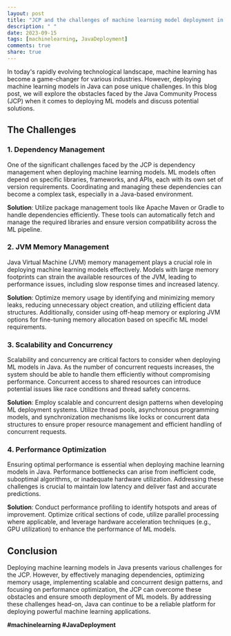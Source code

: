 ```yaml
---
layout: post
title: "JCP and the challenges of machine learning model deployment in Java"
description: " "
date: 2023-09-15
tags: [machinelearning, JavaDeployment]
comments: true
share: true
---
```


In today's rapidly evolving technological landscape, machine learning has become a game-changer for various industries. However, deploying machine learning models in Java can pose unique challenges. In this blog post, we will explore the obstacles faced by the Java Community Process (JCP) when it comes to deploying ML models and discuss potential solutions.

## The Challenges

### 1. Dependency Management

One of the significant challenges faced by the JCP is dependency management when deploying machine learning models. ML models often depend on specific libraries, frameworks, and APIs, each with its own set of version requirements. Coordinating and managing these dependencies can become a complex task, especially in a Java-based environment.

**Solution**: Utilize package management tools like Apache Maven or Gradle to handle dependencies efficiently. These tools can automatically fetch and manage the required libraries and ensure version compatibility across the ML pipeline.

### 2. JVM Memory Management

Java Virtual Machine (JVM) memory management plays a crucial role in deploying machine learning models effectively. Models with large memory footprints can strain the available resources of the JVM, leading to performance issues, including slow response times and increased latency.

**Solution**: Optimize memory usage by identifying and minimizing memory leaks, reducing unnecessary object creation, and utilizing efficient data structures. Additionally, consider using off-heap memory or exploring JVM options for fine-tuning memory allocation based on specific ML model requirements.

### 3. Scalability and Concurrency

Scalability and concurrency are critical factors to consider when deploying ML models in Java. As the number of concurrent requests increases, the system should be able to handle them efficiently without compromising performance. Concurrent access to shared resources can introduce potential issues like race conditions and thread safety concerns.

**Solution**: Employ scalable and concurrent design patterns when developing ML deployment systems. Utilize thread pools, asynchronous programming models, and synchronization mechanisms like locks or concurrent data structures to ensure proper resource management and efficient handling of concurrent requests.

### 4. Performance Optimization

Ensuring optimal performance is essential when deploying machine learning models in Java. Performance bottlenecks can arise from inefficient code, suboptimal algorithms, or inadequate hardware utilization. Addressing these challenges is crucial to maintain low latency and deliver fast and accurate predictions.

**Solution**: Conduct performance profiling to identify hotspots and areas of improvement. Optimize critical sections of code, utilize parallel processing where applicable, and leverage hardware acceleration techniques (e.g., GPU utilization) to enhance the performance of ML models.

## Conclusion

Deploying machine learning models in Java presents various challenges for the JCP. However, by effectively managing dependencies, optimizing memory usage, implementing scalable and concurrent design patterns, and focusing on performance optimization, the JCP can overcome these obstacles and ensure smooth deployment of ML models. By addressing these challenges head-on, Java can continue to be a reliable platform for deploying powerful machine learning applications. 

**#machinelearning #JavaDeployment**